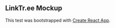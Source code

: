 ## LinkTr.ee Mockup

This test was bootstrapped with [Create React App](https://github.com/facebook/create-react-app).

